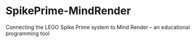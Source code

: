 # SpikePrime-MindRender
Connecting the LEGO Spike Prime system to Mind Render – an educational programming tool
